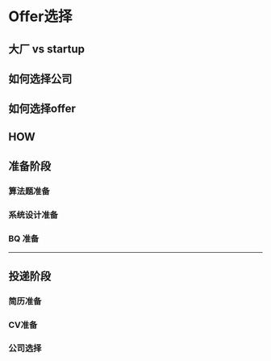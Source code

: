 # Offer选择

## 大厂 vs startup


## 如何选择公司


## 如何选择offer


## HOW

## 准备阶段

### 算法题准备

### 系统设计准备

### BQ 准备

---

## 投递阶段

### 简历准备

### CV准备

### 公司选择
